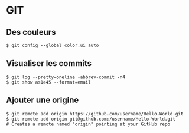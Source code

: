 GIT
===

Des couleurs
------------

    $ git config --global color.ui auto

Visualiser les commits
----------------------

    $ git log --pretty=oneline -abbrev-commit -n4
    $ git show as1e45 --format=email

Ajouter une origine
-------------------

    $ git remote add origin https://github.com/username/Hello-World.git
    $ git remote add origin git@github.com:/username/Hello-World.git
    # Creates a remote named "origin" pointing at your GitHub repo
